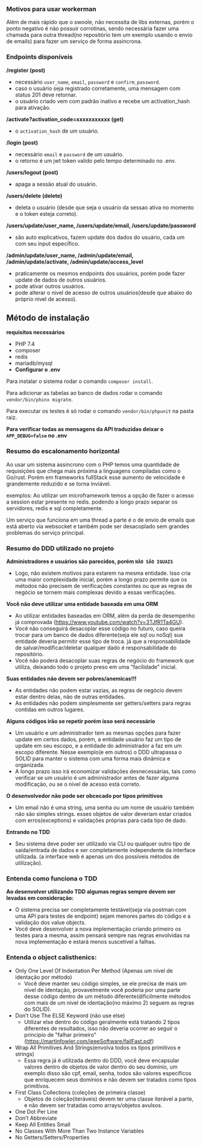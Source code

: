 ### Motivos para usar workerman
Além de mais rápido que o swoole, não necessita de libs externas, porém o ponto negativo é não possuir corrotinas, sendo necessária fazer uma chamada para outra thread(no repositório tem um exemplo usando o envio de emails) para fazer um serviço de forma assincrona.

### Endpoints disponíveis
**/register (post)**
 - necessário `user_name`, `email`, `password` e `confirm_password`.
 - caso o usuário seja registrado corretamente, uma mensagem com status 201 deve retornar.
 - o usuário criado vem com padrão inativo e recebe um activation_hash para ativação.

**/activate?activation_code=xxxxxxxxxxx (get)**
 - o `activation_hash` de um usuário.

**/login (post)**
 - necessário `email` e `password` de um usuário.
 - o retorno é um jwt token valido pelo tempo determinado no .env.

**/users/logout (post)**
 - apaga a sessão atual do usuário.

**/users/delete (delete)**
 - deleta o usuário (desde que seja o usuário da sessao ativa no momento e o token esteja correto).

**/users/update/user_name, /users/update/email, /users/update/password**
 - são auto explicativos, fazem update dos dados do usuário, cada um com seu input específico.

**/admin/update/user_name, /admin/update/email, /admin/update/activate, /admin/update/access_level**
 - praticamente os mesmos endpoints dos usuários, porém pode fazer update de dados de outros usuários.
 - pode ativar outros usuários.
 - pode alterar o nivel de acesso de outros usuários(desde que abaixo do próprio nivel de acesso).

## Método de instalação ##
**requisitos necessários**
 - PHP 7.4
 - composer
 - redis
 - mariadb/mysql
 - **Configurar o .env**

Para instalar o sistema rodar o comando `composer install`.

Para adicionar as tabelas ao banco de dados rodar o comando `vendor/bin/phinx migrate`.

Para executar os testes é só rodar o comando `vendor/bin/phpunit` na pasta raiz.

**Para verificar todas as mensagens da API traduzidas deixar o `APP_DEBUG=false` no .env**

### Resumo do escalonamento horizontal ###
Ao usar um sistema assincrono com o PHP temos uma quantidade de requisições que chega mais próxima a linguagens compiladas como o Go/rust. Porém em frameworks fullStack esse aumento de velocidade é grandemente reduzido e se torna inviável.

exemplos:
Ao utilizar um microframework temos a opção de fazer o acesso a session estar presente no redis. podendo a longo prazo separar os servidores, redis e sql completamente.

Um serviço que funciona em uma thread a parte é o de envio de emails que está aberto via websocket e também pode ser desacoplado sem grandes problemas do serviço principal.


### Resumo do DDD utilizado no projeto ###
**Administradores e usuários são parecidos, porém `NÃO SÃO IGUAIS`**
 - Logo, não existem motivos para estarem na mesma entidade. Isso cria uma maior complexidade inicial, porém a longo prazo permite que os métodos não precisem de verificações constantes ou que as regras de negócio se tornem mais complexas devido a essas verificações.

**Você não deve utilizar uma entidade baseada em uma ORM**
 - Ao utilizar entidades baseadas em ORM, além da perda de desempenho já comprovada (https://www.youtube.com/watch?v=3TJfR1Ta4GU).
 - Você não conseguirá desacoplar esse código no futuro, caso queira trocar para um banco de dados diferente(seja ele sql ou noSql) sua entidade deveria permitir esse tipo de troca. já que a responsabilidade de salvar/modificar/deletar qualquer dado é responsabilidade do repositório.
 - Você não poderá desacoplar suas regras de negócio do framework que utiliza, deixando todo o projeto preso em uma "facilidade" inicial.

**Suas entidades não devem ser pobres/anemicas!!!**
 - As entidades não podem estar vazias, as regras de negócio devem estar dentro delas, não de outras entidades.
 - As entidades não podem simplesmente ser getters/setters para regras contidas em outros lugares.

**Alguns códigos irão se repetir porém isso será necessário**
 - Um usuário e um administrador tem as mesmas opções para fazer update em certos dados, porém, a entidade usuário faz um tipo de update em seu escopo, e a entidade do administrador a faz em um escopo diferente. Nesse exemplo(e em outros) o DDD ultrapassa o SOLID para manter o sistema com uma forma mais dinâmica e organizada.
 - A longo prazo isso irá economizar validações desnecessárias, tais como verificar se um usuário é um administrador antes de fazer alguma modificação, ou se o nível de acesso está correto.

**O desenvolvedor não pode ser obcecado por tipos primitivos**
 - Um email não é uma string, uma senha ou um nome de usuário também não são simples strings. esses objetos de valor deveriam estar criados com erros(exceptions) e validações próprias para cada tipo de dado.


**Entrando no TDD**
 - Seu sistema deve poder ser utilizado via CLI ou qualquer outro tipo de saida/entrada de dados e ser completamente independente da interface utilizada. (a interface web é apenas um dos possíveis métodos de utilização).

### Entenda como funciona o TDD ###
**Ao desenvolver utilizando TDD algumas regras sempre devem ser levadas em consideração:**
 - O sistema precisa ser completamente testável(seja via postman com uma API para testes de endpoint) sejam menores partes do código e a validação dos value objects.
 - Você deve desenvolver a nova implementação criando primeiro os testes para a mesma, assim pensará sempre nas regras envolvidas na nova implementação e estará menos suscetível a falhas.


### Entenda o object calisthenics: ###
 - Only One Level Of Indentation Per Method (Apenas um nível de identação por método)
   - Você deve manter seu código simples, se ele precisa de mais um nível de identação, provavelmente você poderia por uma parte desse código dentro de um método diferente(dificilmente métodos com mais de um nivel de identação(no máximo 2) seguem as regras do SOLID).
 - Don’t Use The ELSE Keyword (não use else)
   - Utilizar else dentro do código geralmente está tratando 2 tipos diferentes de resultados, isso não deveria ocorrer ao seguir o principio de "falhar primeiro"(https://martinfowler.com/ieeeSoftware/failFast.pdf)
 - Wrap All Primitives And Strings(envolva todos os tipos primitivos e strings)
   - Essa regra já é utilizada dentro do DDD, você deve encapsular valores dentro de objetos de valor dentro do seu domínio, um exemplo disso são cpf, email, senha, todos são valores específicos que enriquecem seus domínios e não devem ser tratados como tipos primitívos.
 - First Class Collections (coleções de primeira classe)
   - Objetos de coleção(iteráveis) devem ter uma classe iterável a parte, e não devem ser tratadas como arrays/objetos avulsos.
 - One Dot Per Line
 - Don’t Abbreviate
 - Keep All Entities Small
 - No Classes With More Than Two Instance Variables
 - No Getters/Setters/Properties
